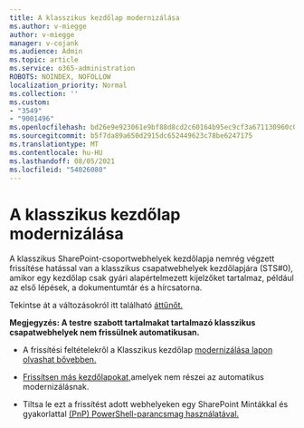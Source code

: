 ```yaml
---
title: A klasszikus kezdőlap modernizálása
ms.author: v-miegge
author: v-miegge
manager: v-cojank
ms.audience: Admin
ms.topic: article
ms.service: o365-administration
ROBOTS: NOINDEX, NOFOLLOW
localization_priority: Normal
ms.collection: ''
ms.custom:
- "3549"
- "9001496"
ms.openlocfilehash: bd26e9e923061e9bf88d8cd2c60164b95ec9cf3a671130960c0412e3f31acbaf
ms.sourcegitcommit: b5f7da89a650d2915dc652449623c78be6247175
ms.translationtype: MT
ms.contentlocale: hu-HU
ms.lasthandoff: 08/05/2021
ms.locfileid: "54026080"
---
```

# <a name="modernize-the-classic-home-page"></a>A klasszikus kezdőlap modernizálása

A klasszikus SharePoint-csoportwebhelyek kezdőlapja nemrég végzett frissítése hatással van a klasszikus csapatwebhelyek kezdőlapjára (STS#0), amikor egy kezdőlap csak gyári alapértelmezett kijelzőket tartalmaz, például az első lépések, a dokumentumtár és a hírcsatorna. 

Tekintse át a változásokról itt található [áttűnőt.](https://docs.microsoft.com/sharepoint/sharepointonline/media/homepage-upgrade-gif.gif) 

**Megjegyzés: A testre szabott tartalmakat tartalmazó klasszikus csapatwebhelyek nem frissülnek automatikusan.**

* A frissítési feltételekről a Klasszikus kezdőlap [modernizálása lapon olvashat bővebben.](https://docs.microsoft.com/sharepoint/disable-auto-modernization-classic-home-pages#why-update-classic-team-site-home-pages-to-modern)

* [Frissítsen más kezdőlapokat,](https://docs.microsoft.com/sharepoint/dev/transform/modernize-userinterface-site-pages)amelyek nem részei az automatikus modernizálásnak.

* Tiltsa le ezt a frissítést adott webhelyeken egy SharePoint Mintákkal és gyakorlattal [(PnP) PowerShell-parancsmag használatával.](https://docs.microsoft.com/powershell/sharepoint/sharepoint-pnp/sharepoint-pnp-cmdlets)
